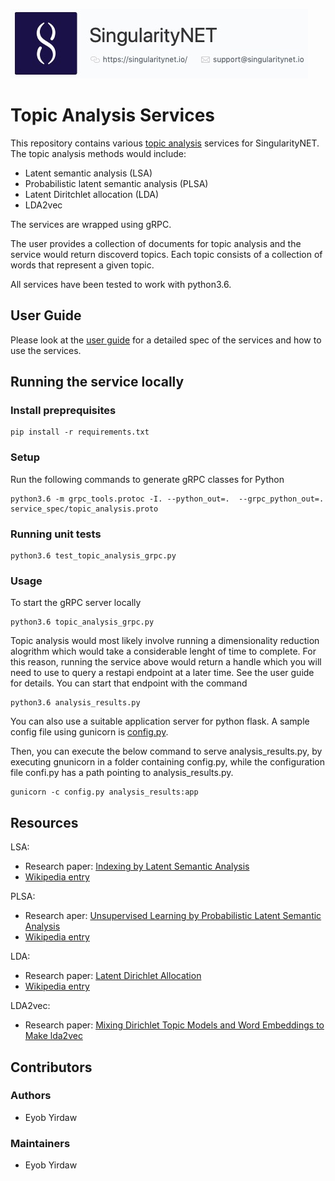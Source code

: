[![SingnetLogo](docs/assets/singnet-logo.jpg?raw=true 'SingularityNET')](https://singularitynet.io/)

# Topic Analysis Services


This repository contains various [topic analysis](https://en.wikipedia.org/wiki/Topic_model) services for SingularityNET. The topic analysis methods would include:

* Latent semantic analysis (LSA)
* Probabilistic latent semantic analysis (PLSA)
* Latent Diritchlet allocation (LDA)
* LDA2vec

The services are wrapped using gRPC.

The user provides a collection of documents for topic analysis and the service would return discoverd topics. Each topic
consists of a collection of words that represent a given topic.


All services have been tested to work with python3.6.



## User Guide

Please look at the [user guide](docs/USERGUIDE.md) for a detailed spec of the services and how to use the services.



## Running the service locally

### Install preprequisites

```
pip install -r requirements.txt
```


### Setup

Run the following commands to generate gRPC classes for Python

```
python3.6 -m grpc_tools.protoc -I. --python_out=.  --grpc_python_out=. service_spec/topic_analysis.proto
```



### Running unit tests


```
python3.6 test_topic_analysis_grpc.py
```

### Usage

To start the gRPC server locally

```
python3.6 topic_analysis_grpc.py

```

Topic analysis would most likely involve running a dimensionality reduction alogrithm which would take a considerable lenght of time to complete. For this reason, running the service above would return a handle which you will need to use to query a restapi endpoint at a later time. See the user guide for details. You can start that endpoint with the command

```
python3.6 analysis_results.py
```

You can also use a suitable application server for python flask. A sample config file using gunicorn is [config.py](Docker/gunicorn/config.py).

Then, you can execute the below command to serve analysis_results.py, by executing gnunicorn in a folder containing config.py, while the configuration file confi.py has a path pointing to analysis_results.py.

```
gunicorn -c config.py analysis_results:app
```



## Resources

LSA:
 * Research paper: [Indexing by Latent Semantic Analysis](http://citeseer.ist.psu.edu/viewdoc/download?doi=10.1.1.108.8490&rep=rep1&type=pdf)
 * [Wikipedia entry](https://en.wikipedia.org/wiki/Latent_semantic_analysis)

PLSA:
 * Research aper: [Unsupervised Learning by Probabilistic Latent Semantic Analysis](http://www.cs.bham.ac.uk/~pxt/IDA/plsa.pdf)
 * [Wikipedia entry](https://en.wikipedia.org/wiki/Probabilistic_latent_semantic_analysis)

LDA:
 * Research paper: [Latent Dirichlet Allocation](http://www.jmlr.org/papers/volume3/blei03a/blei03a.pdf)
 * [Wikipedia entry](https://en.wikipedia.org/wiki/Latent_Dirichlet_allocation)

LDA2vec:
 * Research paper: [Mixing Dirichlet Topic Models and Word Embeddings to Make lda2vec](https://arxiv.org/abs/1605.02019)


## Contributors

### Authors

* Eyob Yirdaw

### Maintainers

* Eyob Yirdaw